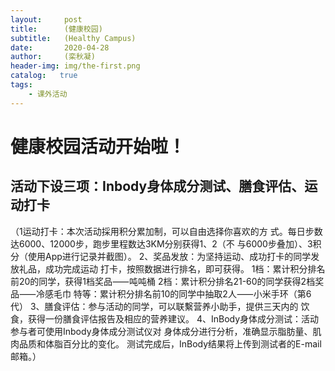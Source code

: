 ```yaml
---
layout:     post
title:      (健康校园)
subtitle:   (Healthy Campus)
date:       2020-04-28
author:     (栾秋凝)
header-img: img/the-first.png
catalog:   true
tags:
    - 课外活动
---
```

# 健康校园活动开始啦！
## 活动下设三项：Inbody身体成分测试、膳食评估、运动打卡
（1运动打卡：本次活动採⽤积分累加制，可以⾃由选择你喜欢的⽅ 式。每⽇步数达6000、12000步，跑步⾥程数达3KM分别获得1、2（不 与6000步叠加）、3积分（使⽤App进⾏记录并截图）。 2、奖品发放：为坚持运动、成功打卡的同学发放礼品，成功完成运动 打卡，按照数据进⾏排名，即可获得。 1档：累计积分排名前20的同学，获得1档奖品⸺吨吨桶 2档：累计积分排名21-60的同学获得2档奖品⸺冷感⽑⼱ 特等：累计积分排名前10的同学中抽取2⼈⸺⼩⽶⼿环（第6代） 3、膳⻝评估：参与活动的同学，可以联繫营养⼩助⼿，提供三天内的 饮⻝，获得⼀份膳⻝评估报告及相应的营养建议。 4、InBody⾝体成分测试：活动参与者可使⽤Inbody⾝体成分测试仪对 ⾝体成分进⾏分析，准确显⽰脂肪量、肌⾁品质和体脂百分⽐的变化。 测试完成后，InBody结果将上传到测试者的E-mail邮箱。）
